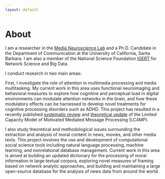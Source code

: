```yaml
---
layout: default
---
```


<!-- Section -->


# About 

I am a researcher in the [Media Neuroscience Lab](https://www.medianeuroscience.org/) and a Ph.D. Candidate in the Department of Communication at the University of California, Santa Barbara. I am also a member of the National Science Foundation [IGERT](https://networkscience.igert.ucsb.edu/) for Network Science and Big Data.

I conduct research in two main areas:

First, I investigate the role of attention in multimedia processing and media multitasking. My current work in this area uses functional neuroimaging and behavioral measures to explore how cognitive and perceptual load in digital environments can modulate attention networks in the brain, and how these modulatory effects can be harnessed to develop novel treatments for cognitive processing disorders such as ADHD. This project has resulted in a recently published [systematic review](https://www.tandfonline.com/doi/full/10.1080/23808985.2018.1534552) and [theoretical update](https://www.tandfonline.com/doi/full/10.1080/23808985.2018.1534551) of the Limited Capacity Model of Motivated Mediated Message Processing (LC4MP).

I also study theoretical and methodological issues surrounding the extraction and analysis of moral content in news, movies, and other media texts. This project involves the use and development of computational social science tools including natural language processing, machine learning, and nonrelational database management. Current work in this area is aimed at building an updated dictionary for the processing of moral information in large textual corpora, exploring novel measures of framing based on network analytic approaches, and building and maintaining a large open-source database for the analysis of news data from around the world.


<!-- Section -->